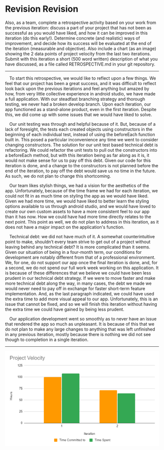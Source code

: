 # Revision Revision

Also, as a team, complete a retrospective activity based on your work from the previous iteration: discuss a part of your project that has not been as successful as you would have liked, and how it can be improved in this iteration (do this early!). Determine concrete (and realistic) ways of improvement, and decide how its success will be evaluated at the end of the iteration (measurable and objective). Also include a chart (as an image) showing the 2 data points of project velocity from the last two iterations. Submit with this iteration a short (500 word written) description of what you have discussed, as a file called RETROSPECTIVE.md in your git repository.

----

&emsp;To start this retrospective, we would like to reflect upon a few things. We feel that our project has been a great success, and it was difficult to reflect look back upon the previous iterations and feel anything but amazed by how, from very little collective experience in android studio, we have made a full application. With our steadfast branching strategy and thorough testing, we never had a broken develop branch. Upon each iteration, our app functioned as a stand-alone product, even in the first iteration. Despite this, we did come up with some issues that we would have liked to solve.

&emsp;Our unit testing was through and helpful because of it. But, because of a lack of foresight, the tests each created objects using constructors in the beginning of each individual test, instead of using the beforeEach function built in. This posed a particular inconvenience any time we went to consider changing constructors. 
The solution for our unit test based technical debt is refactoring. We could refactor the unit tests to pull out the constructors into a beforeEach method, but with this iteration being as far along as it is, it would not make sense for us to pay off this debt. Given our code for this iteration is done, and a change to the constructors is not planned before the end of the iteration, to pay off the debt would save us no time in the future. As such, we do not plan to change this shortcoming.

&emsp;Our team likes stylish things, we had a vision for the aesthetics of the app. Unfortunately, because of the time frame we had for each iteration, we could not fit in as much time on styling the app as we would have liked. Given we had more time, we would have liked to better learn the styling options available to us through android studio, and we would have loved to create our own custom assets to have a more consistent feel to our app than it has now. How we could have had more time directly relates to the next point. This point as well, we do not plan to address in this iteration, as it does not have a major impact on the application's function.

&emsp;Technical debt: we did not have much of it. A somewhat counterintuitive point to make, shouldn’t every team strive to get out of a project without leaving behind any technical debt? It is more complicated than it seems. Given our situation of being in a four-month term, our conditions for development are notably different from that of a professional environment. We, for one, do not support our app once the final iteration is done, and, for a second, we do not spend our full work week working on this application. It is because of these differences that we believe we could have been less prudent in our technical debt strategy. If we were to move faster and make more technical debt along the way, in many cases, the debt we made we would never need to pay off in exchange for faster short-term feature implementation. And, as the last paragraph indicated, we could have used the extra time to add more visual appeal to our app. Unfortunately, this is an issue that cannot be fixed, and so we will finish this iteration without having the extra time we could have gained by being less prudent.

&emsp;Our application development went so smoothly as to never have an issue that rendered the app so much as unpleasant. It is because of this that we do not plan to make any large changes to anything that was left unfinished in any previous iteration, mostly because there is nothing we did not see though to completion in a single iteration.

---

![Velocity chart for iteration 1 and 2](velocity-chart1.png)

